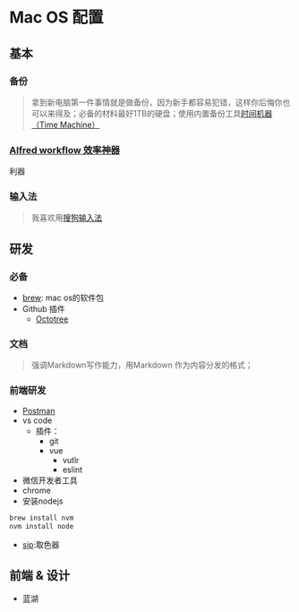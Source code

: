 # Mac OS 配置
## 基本
### 备份
> 拿到新电脑第一件事情就是做备份，因为新手都容易犯错，这样你后悔你也可以来得及；必备的材料最好1TB的硬盘；使用内置备份工具[时间机器（Time Machine）](https://support.apple.com/zh-cn/HT201250)
### [Alfred workflow 效率神器](http://louiszhai.github.io/2018/05/31/alfred/#14-%E7%B3%BB%E7%BB%9F%E5%B8%B8%E7%94%A8%E5%91%BD%E4%BB%A4%E5%BF%AB%E6%8D%B7%E6%93%8D%E4%BD%9C)
利器
### 输入法
> 我喜欢用[搜狗输入法](https://pinyin.sogou.com/mac/)
## 研发
### 必备
- [brew](https://brew.sh/): mac os的软件包
- Github 插件
  - [Octotree](https://chrome.google.com/webstore/detail/octotree/bkhaagjahfmjljalopjnoealnfndnagc)
### 文档
> 强调Markdown写作能力，用Markdown 作为内容分发的格式；
### 前端研发
- [Postman](https://www.getpostman.com)
- vs code
  - 插件：
    - git
    - vue
      - vutlr
      - eslint
- 微信开发者工具
- chrome
- 安装nodejs
  
```bash
brew install nvm
nvm install node
```
- [sip](http://sipapp.io):取色器

## 前端 & 设计
- 蓝湖